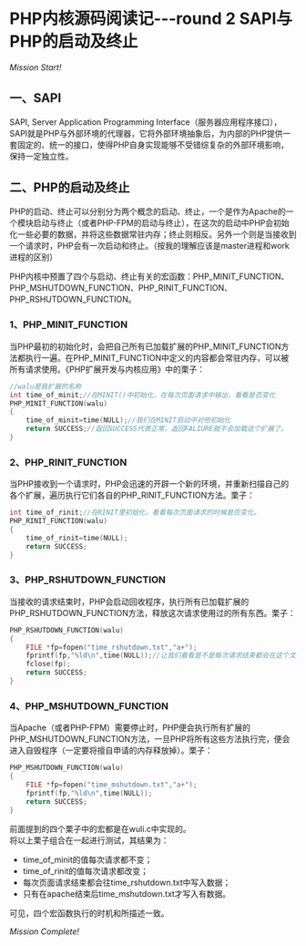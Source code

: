 # PHP内核源码阅读记---round 2 SAPI与PHP的启动及终止

*Mission Start!*

## 一、SAPI
SAPI, Server Application Programming Interface（服务器应用程序接口），SAPI就是PHP与外部环境的代理器，它将外部环境抽象后，为内部的PHP提供一套固定的、统一的接口，使得PHP自身实现能够不受错综复杂的外部环境影响，保持一定独立性。

## 二、PHP的启动及终止
PHP的启动、终止可以分别分为两个概念的启动、终止，一个是作为Apache的一个模块启动与终止（或者PHP-FPM的启动与终止），在这次的启动中PHP会初始化一些必要的数据，并将这些数据常驻内存；终止则相反。另外一个则是当接收到一个请求时，PHP会有一次启动和终止。（按我的理解应该是master进程和work进程的区别）    
    
PHP内核中预置了四个与启动、终止有关的宏函数：PHP_MINIT_FUNCTION、PHP_MSHUTDOWN_FUNCTION、PHP_RINIT_FUNCTION、PHP_RSHUTDOWN_FUNCTION。   
   
### 1、PHP_MINIT_FUNCTION
当PHP最初的初始化时，会把自己所有已加载扩展的PHP_MINIT_FUNCTION方法都执行一遍。在PHP_MINIT_FUNCTION中定义的内容都会常驻内存，可以被所有请求使用。《PHP扩展开发与内核应用》中的栗子：   
   
```c
//walu是我扩展的名称
int time_of_minit;//在MINIT()中初始化，在每次页面请求中输出，看看是否变化
PHP_MINIT_FUNCTION(walu)
{
    time_of_minit=time(NULL);//我们在MINIT启动中对他初始化
    return SUCCESS;//返回SUCCESS代表正常，返回FALIURE就不会加载这个扩展了。
}
```    
    
### 2、PHP_RINIT_FUNCTION
当PHP接收到一个请求时，PHP会迅速的开辟一个新的环境，并重新扫描自己的各个扩展，遍历执行它们各自的PHP_RINIT_FUNCTION方法。栗子：    
    
```c
int time_of_rinit;//在RINIT里初始化，看看每次页面请求的时候是否变化。
PHP_RINIT_FUNCTION(walu)
{
	time_of_rinit=time(NULL);
	return SUCCESS;
}
```    
    
### 3、PHP_RSHUTDOWN_FUNCTION
当接收的请求结束时，PHP会启动回收程序，执行所有已加载扩展的PHP_RSHUTDOWN_FUNCTION方法，释放这次请求使用过的所有东西。栗子：
    
```c
PHP_RSHUTDOWN_FUNCTION(walu)
{
	FILE *fp=fopen("time_rshutdown.txt","a+");
	fprintf(fp,"%ld\n",time(NULL));//让我们看看是不是每次请求结束都会在这个文件里追加数据
	fclose(fp);
	return SUCCESS;
}
```
    
### 4、PHP_MSHUTDOWN_FUNCTION
当Apache（或者PHP-FPM）需要停止时，PHP便会执行所有扩展的PHP_MSHUTDOWN_FUNCTION方法，一旦PHP将所有这些方法执行完，便会进入自毁程序（一定要将擅自申请的内存释放掉）。栗子：   
   
```c
PHP_MSHUTDOWN_FUNCTION(walu)
{
	FILE *fp=fopen("time_mshutdown.txt","a+");
	fprintf(fp,"%ld\n",time(NULL));
	return SUCCESS;
}
```
    
    
    
前面提到的四个栗子中的宏都是在wuli.c中实现的。   
将以上栗子组合在一起进行测试，其结果为：   

* time_of_minit的值每次请求都不变；
* time_of_rinit的值每次请求都改变；
* 每次页面请求结束都会往time_rshutdown.txt中写入数据；
* 只有在apache结束后time_mshutdown.txt才写入有数据。   
    
可见，四个宏函数执行的时机和所描述一致。    
    
*Mission Complete!*


